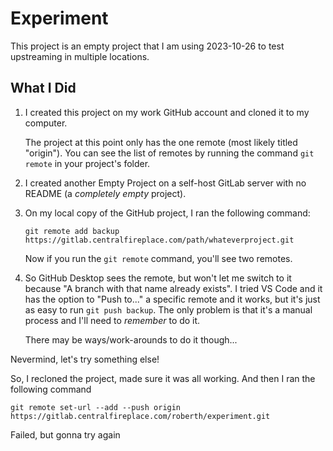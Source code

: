 # Experiment

This project is an empty project that I am using 2023-10-26 to test upstreaming in multiple locations.

## What I Did

1. I created this project on my work GitHub account and cloned it to my computer.
	
	The project at this point only has the one remote (most likely titled "origin"). You can see the list of remotes by running the command ```git remote``` in your project's folder.

2. I created another Empty Project on a self-host GitLab server with no README (a *completely empty* project).

3. On my local copy of the GitHub project, I ran the following command:

	```
	git remote add backup https://gitlab.centralfireplace.com/path/whateverproject.git
	```

	Now if you run the ```git remote``` command, you'll see two remotes.

4. So GitHub Desktop sees the remote, but won't let me switch to it because "A branch with that name already exists". I tried VS Code and it has the option to "Push to..." a specific remote and it works, but it's just as easy to run ```git push backup```. The only problem is that it's a manual process and I'll need to *remember* to do it.

	There may be ways/work-arounds to do it though...

Nevermind, let's try something else!

So, I recloned the project, made sure it was all working. And then I ran the following command 

```
git remote set-url --add --push origin https://gitlab.centralfireplace.com/roberth/experiment.git
```

Failed, but gonna try again